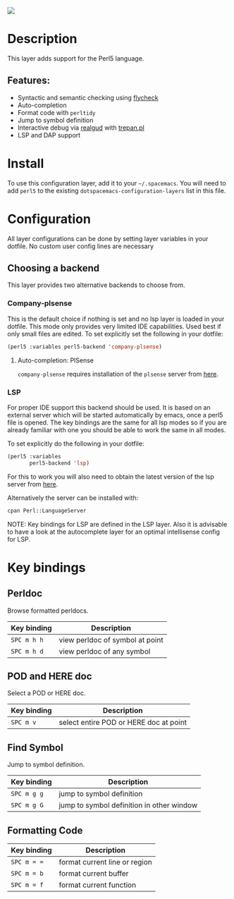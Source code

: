 ![](img/perl5.png)

# Description

This layer adds support for the Perl5 language.

## Features:

-   Syntactic and semantic checking using
    [flycheck](https://github.com/flycheck/flycheck)
-   Auto-completion
-   Format code with `perltidy`
-   Jump to symbol definition
-   Interactive debug via [realgud](https://github.com/realgud/realgud)
    with
    [trepan.pl](http://search.cpan.org/~rocky/Devel-Trepan-0.73/lib/Devel/Trepan.pm)
-   LSP and DAP support

# Install

To use this configuration layer, add it to your `~/.spacemacs`. You will
need to add `perl5` to the existing `dotspacemacs-configuration-layers`
list in this file.

# Configuration

All layer configurations can be done by setting layer variables in your
dotfile. No custom user config lines are necessary

## Choosing a backend

This layer provides two alternative backends to choose from.

### Company-plsense

This is the default choice if nothing is set and no lsp layer is loaded
in your dotfile. This mode only provides very limited IDE capabilities.
Used best if only small files are edited. To set explicitly set the
following in your dotfile:

``` commonlisp
(perl5 :variables perl5-backend 'company-plsense)
```

1.  Auto-completion: PlSense

    `company-plsense` requires installation of the `plsense` server from
    [here](https://github.com/aki2o/plsense#install).

### LSP

For proper IDE support this backend should be used. It is based on an
external server which will be started automatically by emacs, once a
perl5 file is opened. The key bindings are the same for all lsp modes so
if you are already familiar with one you should be able to work the same
in all modes.

To set explicitly do the following in your dotfile:

``` commonlisp
(perl5 :variables
       perl5-backend 'lsp)
```

For this to work you will also need to obtain the latest version of the
lsp server from
[here](https://github.com/richterger/Perl-LanguageServer).

Alternatively the server can be installed with:

``` bash
cpan Perl::LanguageServer
```

NOTE: Key bindings for LSP are defined in the LSP layer. Also it is
advisable to have a look at the autocomplete layer for an optimal
intellisense config for LSP.

# Key bindings

## Perldoc

Browse formatted perldocs.

| Key binding | Description                     |
|-------------|---------------------------------|
| `SPC m h h` | view perldoc of symbol at point |
| `SPC m h d` | view perldoc of any symbol      |

## POD and HERE doc

Select a POD or HERE doc.

| Key binding | Description                            |
|-------------|----------------------------------------|
| `SPC m v`   | select entire POD or HERE doc at point |

## Find Symbol

Jump to symbol definition.

| Key binding | Description                               |
|-------------|-------------------------------------------|
| `SPC m g g` | jump to symbol definition                 |
| `SPC m g G` | jump to symbol definition in other window |

## Formatting Code

| Key binding | Description                   |
|-------------|-------------------------------|
| `SPC m = =` | format current line or region |
| `SPC m = b` | format current buffer         |
| `SPC m = f` | format current function       |
